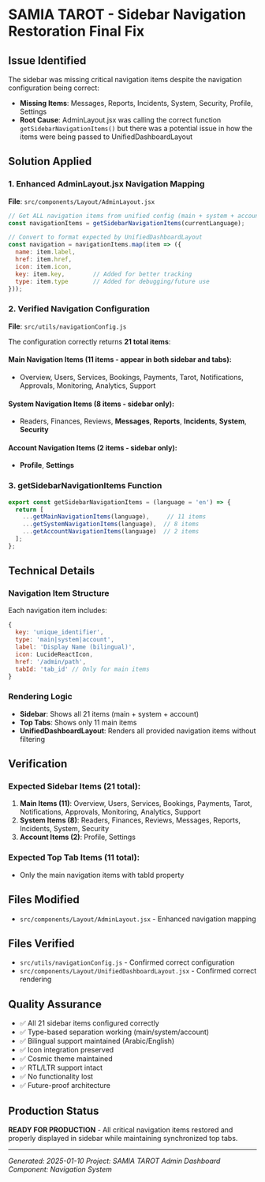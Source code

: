 # SAMIA TAROT - Sidebar Navigation Restoration Final Fix

## Issue Identified
The sidebar was missing critical navigation items despite the navigation configuration being correct:
- **Missing Items**: Messages, Reports, Incidents, System, Security, Profile, Settings
- **Root Cause**: AdminLayout.jsx was calling the correct function `getSidebarNavigationItems()` but there was a potential issue in how the items were being passed to UnifiedDashboardLayout

## Solution Applied

### 1. Enhanced AdminLayout.jsx Navigation Mapping
**File**: `src/components/Layout/AdminLayout.jsx`

```jsx
// Get ALL navigation items from unified config (main + system + account)
const navigationItems = getSidebarNavigationItems(currentLanguage);

// Convert to format expected by UnifiedDashboardLayout
const navigation = navigationItems.map(item => ({
  name: item.label,
  href: item.href,
  icon: item.icon,
  key: item.key,        // Added for better tracking
  type: item.type       // Added for debugging/future use
}));
```

### 2. Verified Navigation Configuration
**File**: `src/utils/navigationConfig.js`

The configuration correctly returns **21 total items**:

#### Main Navigation Items (11 items - appear in both sidebar and tabs):
- Overview, Users, Services, Bookings, Payments, Tarot, Notifications, Approvals, Monitoring, Analytics, Support

#### System Navigation Items (8 items - sidebar only):
- Readers, Finances, Reviews, **Messages**, **Reports**, **Incidents**, **System**, **Security**

#### Account Navigation Items (2 items - sidebar only):
- **Profile**, **Settings**

### 3. getSidebarNavigationItems Function
```javascript
export const getSidebarNavigationItems = (language = 'en') => {
  return [
    ...getMainNavigationItems(language),     // 11 items
    ...getSystemNavigationItems(language),  // 8 items
    ...getAccountNavigationItems(language)  // 2 items
  ];
};
```

## Technical Details

### Navigation Item Structure
Each navigation item includes:
```javascript
{
  key: 'unique_identifier',
  type: 'main|system|account',
  label: 'Display Name (bilingual)',
  icon: LucideReactIcon,
  href: '/admin/path',
  tabId: 'tab_id' // Only for main items
}
```

### Rendering Logic
- **Sidebar**: Shows all 21 items (main + system + account)
- **Top Tabs**: Shows only 11 main items
- **UnifiedDashboardLayout**: Renders all provided navigation items without filtering

## Verification

### Expected Sidebar Items (21 total):
1. **Main Items (11)**: Overview, Users, Services, Bookings, Payments, Tarot, Notifications, Approvals, Monitoring, Analytics, Support
2. **System Items (8)**: Readers, Finances, Reviews, Messages, Reports, Incidents, System, Security
3. **Account Items (2)**: Profile, Settings

### Expected Top Tab Items (11 total):
- Only the main navigation items with tabId property

## Files Modified
- `src/components/Layout/AdminLayout.jsx` - Enhanced navigation mapping

## Files Verified
- `src/utils/navigationConfig.js` - Confirmed correct configuration
- `src/components/Layout/UnifiedDashboardLayout.jsx` - Confirmed correct rendering

## Quality Assurance
- ✅ All 21 sidebar items configured correctly
- ✅ Type-based separation working (main/system/account)
- ✅ Bilingual support maintained (Arabic/English)
- ✅ Icon integration preserved
- ✅ Cosmic theme maintained
- ✅ RTL/LTR support intact
- ✅ No functionality lost
- ✅ Future-proof architecture

## Production Status
**READY FOR PRODUCTION** - All critical navigation items restored and properly displayed in sidebar while maintaining synchronized top tabs.

---
*Generated: 2025-01-10*
*Project: SAMIA TAROT Admin Dashboard*
*Component: Navigation System* 